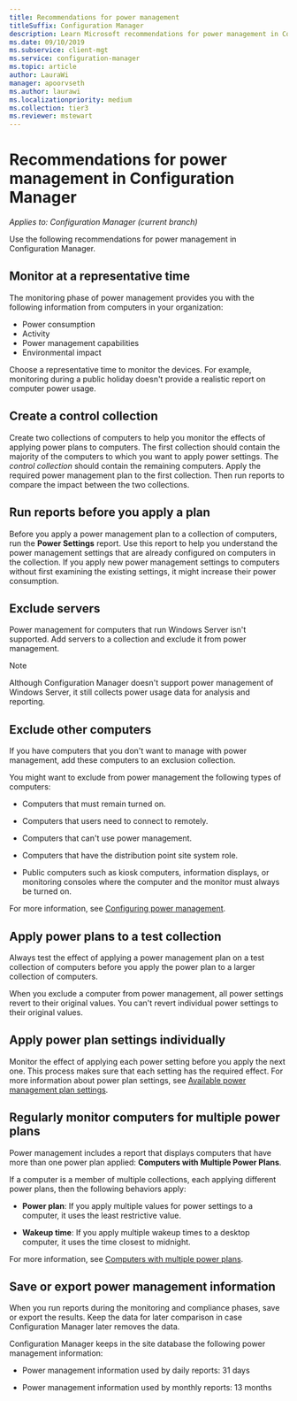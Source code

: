 ```yaml
---
title: Recommendations for power management
titleSuffix: Configuration Manager
description: Learn Microsoft recommendations for power management in Configuration Manager.
ms.date: 09/10/2019
ms.subservice: client-mgt
ms.service: configuration-manager
ms.topic: article
author: LauraWi
manager: apoorvseth
ms.author: laurawi
ms.localizationpriority: medium
ms.collection: tier3
ms.reviewer: mstewart
---
```


# Recommendations for power management in Configuration Manager

*Applies to: Configuration Manager (current branch)*

Use the following recommendations for power management in Configuration Manager.

## Monitor at a representative time

The monitoring phase of power management provides you with the following information from computers in your organization:

- Power consumption
- Activity
- Power management capabilities
- Environmental impact

Choose a representative time to monitor the devices. For example, monitoring during a public holiday doesn't provide a realistic report on computer power usage.

## Create a control collection

Create two collections of computers to help you monitor the effects of applying power plans to computers. The first collection should contain the majority of the computers to which you want to apply power settings. The *control collection* should contain the remaining computers. Apply the required power management plan to the first collection. Then run reports to compare the impact between the two collections.

## Run reports before you apply a plan

Before you apply a power management plan to a collection of computers, run the **Power Settings** report. Use this report to help you understand the power management settings that are already configured on computers in the collection. If you apply new power management settings to computers without first examining the existing settings, it might increase their power consumption.

## Exclude servers

Power management for computers that run Windows Server isn't supported. Add servers to a collection and exclude it from power management.

> [!NOTE]
> Although Configuration Manager doesn't support power management of Windows Server, it still collects power usage data for analysis and reporting.

## Exclude other computers

If you have computers that you don't want to manage with power management, add these computers to an exclusion collection.

You might want to exclude from power management the following types of computers:

- Computers that must remain turned on.

- Computers that users need to connect to remotely.

- Computers that can't use power management.

- Computers that have the distribution point site system role.

- Public computers such as kiosk computers, information displays, or monitoring consoles where the computer and the monitor must always be turned on.

For more information, see [Configuring power management](configuring-power-management.md).

## Apply power plans to a test collection

Always test the effect of applying a power management plan on a test collection of computers before you apply the power plan to a larger collection of computers.

When you exclude a computer from power management, all power settings revert to their original values. You can't revert individual power settings to their original values.

## Apply power plan settings individually

Monitor the effect of applying each power setting before you apply the next one. This process makes sure that each setting has the required effect. For more information about power plan settings, see [Available power management plan settings](create-and-apply-power-plans.md#BKMK_Plans).

## Regularly monitor computers for multiple power plans

Power management includes a report that displays computers that have more than one power plan applied: **Computers with Multiple Power Plans**.

If a computer is a member of multiple collections, each applying different power plans, then the following behaviors apply:

- **Power plan**: If you apply multiple values for power settings to a computer, it uses the least restrictive value.

- **Wakeup time**: If you apply multiple wakeup times to a desktop computer, it uses the time closest to midnight.

For more information, see [Computers with multiple power plans](monitor-and-plan-for-power-management.md#BKMK_Multiple).

## Save or export power management information

When you run reports during the monitoring and compliance phases, save or export the results. Keep the data for later comparison in case Configuration Manager later removes the data.

Configuration Manager keeps in the site database the following power management information:

- Power management information used by daily reports: 31 days

- Power management information used by monthly reports: 13 months
